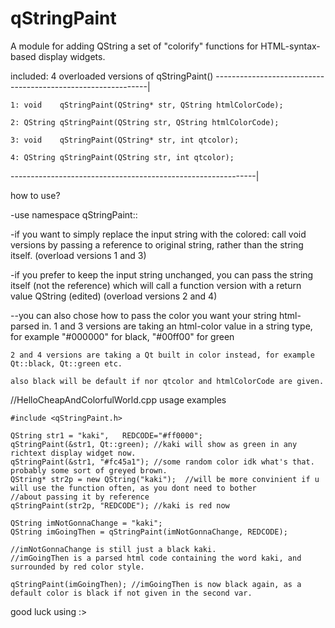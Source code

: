 # qStringPaint
A module for adding QString a set of "colorify" functions for HTML-syntax-based display widgets.

included: 4 overloaded versions of qStringPaint()
-------------------------------------------------------------|

    1: void    qStringPaint(QString* str, QString htmlColorCode);
    
    2: QString qStringPaint(QString str, QString htmlColorCode);
    
    3: void    qStringPaint(QString* str, int qtcolor);
    
    4: QString qStringPaint(QString str, int qtcolor);

-------------------------------------------------------------|

how to use?

  -use namespace qStringPaint::

  -if you want to simply replace the input string with the colored: call void versions by passing a         reference to original     string, rather than the string itself. (overload versions 1 and 3)
  
  -if you prefer to keep the input string unchanged, you can pass the string itself (not the reference) which will call a function version with a return value QString (edited) (overload versions 2 and 4)
  
  --you can also chose how to pass the color you want your string html-parsed in.
    1 and 3 versions are taking an html-color value in a string type, for example "#000000" for black, "#00ff00" for green 
    
    2 and 4 versions are taking a Qt built in color instead, for example Qt::black, Qt::green etc.
    
    also black will be default if nor qtcolor and htmlColorCode are given.
    


//HelloCheapAndColorfulWorld.cpp    usage examples


    #include <qStringPaint.h>
    
    QString str1 = "kaki",   REDCODE="#ff0000";
    qStringPaint(&str1, Qt::green); //kaki will show as green in any richtext display widget now.
    qStringPaint(&str1, "#fc45a1"); //some random color idk what's that. probably some sort of greyed brown.
    QString* str2p = new QString("kaki");  //will be more convinient if u will use the function often, as you dont need to bother
    //about passing it by reference
    qStringPaint(str2p, "REDCODE"); //kaki is red now
    
    QString imNotGonnaChange = "kaki";
    QString imGoingThen = qStringPaint(imNotGonnaChange, REDCODE); 
    
    //imNotGonnaChange is still just a black kaki.
    //imGoingThen is a parsed html code containing the word kaki, and surrounded by red color style.
    
    qStringPaint(imGoingThen); //imGoingThen is now black again, as a default color is black if not given in the second var.
    
good luck using :>





